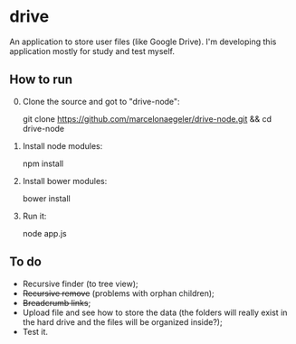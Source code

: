 # drive
An application to store user files (like Google Drive).
I'm developing this application mostly for study and test myself.

## How to run

0. Clone the source and got to "drive-node":

    git clone https://github.com/marcelonaegeler/drive-node.git && cd drive-node

0. Install node modules:

    npm install

0. Install bower modules:

    bower install

0. Run it:

    node app.js


## To do
* Recursive finder (to tree view);
* ~~Recursive remove~~ (problems with orphan children);
* ~~Breadcrumb links~~;
* Upload file and see how to store the data (the folders will really exist in the hard drive and the files will be organized inside?);
* Test it.
